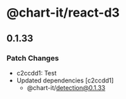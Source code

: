 # @chart-it/react-d3

## 0.1.33

### Patch Changes

- c2ccdd1: Test
- Updated dependencies [c2ccdd1]
  - @chart-it/detection@0.1.33
